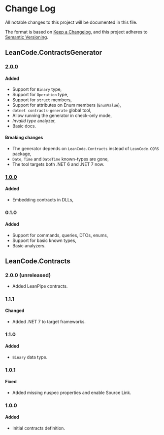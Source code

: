 # Change Log

All notable changes to this project will be documented in this file.

The format is based on [Keep a Changelog](https://keepachangelog.com/en/1.0.0/),
and this project adheres to [Semantic Versioning](https://semver.org/spec/v2.0.0.html).

## LeanCode.ContractsGenerator

### [2.0.0]

#### Added

- Support for `Binary` type,
- Support for `Operation` type,
- Support for `struct` members,
- Support for attributes on Enum members (`EnumValue`),
- `dotnet contracts-generate` global tool,
- Allow running the generator in check-only mode,
- _Invalid type_ analyzer,
- Basic docs.

#### Breaking changes

- The generator depends on `LeanCode.Contracts` instead of `LeanCode.CQRS` package,
- `Date`, `Time` and `DateTime` known-types are gone,
- The tool targets both .NET 6 and .NET 7 now.

### [1.0.0]

#### Added

- Embedding contracts in DLLs,

### 0.1.0

#### Added

- Support for commands, queries, DTOs, enums,
- Support for basic known types,
- Basic analyzers.

## LeanCode.Contracts

### 2.0.0 (unreleased)

- Added LeanPipe contracts.

### 1.1.1

#### Changed

- Added .NET 7 to target frameworks.

### 1.1.0

#### Added

- `Binary` data type.

### 1.0.1

#### Fixed

- Added missing nuspec properties and enable Source Link.

### 1.0.0

#### Added

- Initial contracts definition.

[1.0.0]: https://github.com/leancodepl/contractsgenerator/compare/v0.1.0-alpha11...v1.0.0
[2.0.0]: https://github.com/leancodepl/contractsgenerator/compare/v1.0.0...v2.0.0-alpha.1
